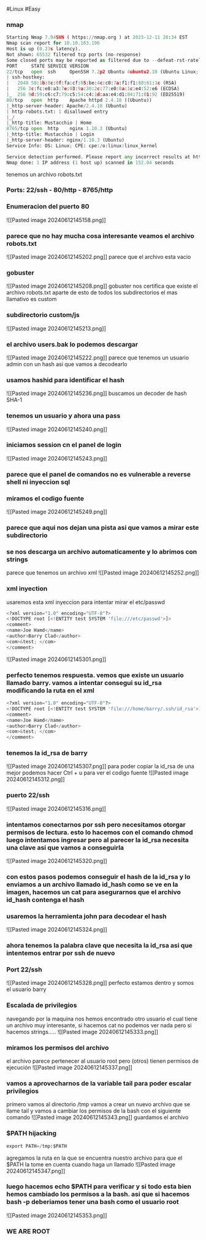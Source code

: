 #Linux #Easy 
### nmap 
```python
Starting Nmap 7.94SVN ( https://nmap.org ) at 2023-12-11 20:34 EST
Nmap scan report for 10.10.163.196
Host is up (0.23s latency).
Not shown: 65532 filtered tcp ports (no-response)
Some closed ports may be reported as filtered due to --defeat-rst-ratelimit
PORT     STATE SERVICE VERSION
22/tcp   open  ssh     OpenSSH 7.2p2 Ubuntu 4ubuntu2.10 (Ubuntu Linux; protocol 2.0)
| ssh-hostkey: 
|   2048 58:1b:0c:0f:fa:cf:05:be:4c:c0:7a:f1:f1:88:61:1c (RSA)
|   256 3c:fc:e8:a3:7e:03:9a:30:2c:77:e0:0a:1c:e4:52:e6 (ECDSA)
|_  256 9d:59:c6:c7:79:c5:54:c4:1d:aa:e4:d1:84:71:01:92 (ED25519)
80/tcp   open  http    Apache httpd 2.4.18 ((Ubuntu))
|_http-server-header: Apache/2.4.18 (Ubuntu)
| http-robots.txt: 1 disallowed entry 
|_/
|_http-title: Mustacchio | Home
8765/tcp open  http    nginx 1.10.3 (Ubuntu)
|_http-title: Mustacchio | Login
|_http-server-header: nginx/1.10.3 (Ubuntu)
Service Info: OS: Linux; CPE: cpe:/o:linux:linux_kernel

Service detection performed. Please report any incorrect results at https://nmap.org/submit/ .
Nmap done: 1 IP address (1 host up) scanned in 152.04 seconds
```
tenemos un archivo robots.txt
### Ports: 22/ssh - 80/http - 8765/http 

### Enumeracion del puerto 80
![[Pasted image 20240612145158.png]]
### parece que no hay mucha cosa interesante veamos el archivo robots.txt
![[Pasted image 20240612145202.png]]
parece que el archivo esta vacio
###  gobuster
![[Pasted image 20240612145208.png]]
gobuster nos certifica que existe el archivo robots.txt aparte de esto de todos los subdirectorios el mas llamativo es custom
### subdirectorio custom/js
![[Pasted image 20240612145213.png]]
### el archivo users.bak lo podemos descargar 
![[Pasted image 20240612145222.png]]
parece que tenemos un usuario admin con un hash asi que vamos a decodearlo

### usamos hashid para identificar el hash
![[Pasted image 20240612145236.png]]
buscamos un decoder de hash SHA-1
### tenemos un usuario y ahora una pass
![[Pasted image 20240612145240.png]]
### iniciamos session cn el panel de login
![[Pasted image 20240612145243.png]]
### parece que el panel de comandos no es vulnerable a reverse shell ni inyeccion sql
### miramos el codigo fuente
![[Pasted image 20240612145249.png]]
### parece que aqui nos dejan una pista asi que vamos a mirar este subdirectorio
### se nos descarga un archivo automaticamente y lo abrimos con strings 
parece que tenemos un archivo xml
![[Pasted image 20240612145252.png]]
### xml inyection 
usaremos esta xml inyeccion para intentar mirar el etc/passwd

```python
<?xml version="1.0" encoding="UTF-8"?> 
<!DOCTYPE root [<!ENTITY test SYSTEM 'file:///etc/passwd'>]> 
<comment> 
<name>Joe Hamd</name> 
<author>Barry Clad</author> 
<com>&test; </com> 
</comment>
```

![[Pasted image 20240612145301.png]]
### perfecto tenemos respuesta. vemos que existe un usuario llamado barry. vamos a intentar consegui su id_rsa modificando la ruta en el xml

```python
<?xml version="1.0" encoding="UTF-8"?> 
<!DOCTYPE root [<!ENTITY test SYSTEM 'file:///home/barry/.ssh/id_rsa'>]> 
<comment> 
<name>Joe Hamd</name> 
<author>Barry Clad</author> 
<com>&test; </com> 
</comment>
```
### tenemos la id_rsa de barry
![[Pasted image 20240612145307.png]]
para poder copiar la id_rsa de una mejor podemos hacer Ctrl + u para ver el codigo fuente
![[Pasted image 20240612145312.png]]
### puerto 22/ssh
![[Pasted image 20240612145316.png]]
### intentamos conectarnos por ssh pero necesitamos otorgar permisos de lectura. esto lo hacemos con el comando chmod luego intentamos ingresar pero al parecer la id_rsa necesita una clave asi que vamos a conseguirla
![[Pasted image 20240612145320.png]]
### con estos pasos podemos conseguir el hash de la id_rsa y lo enviamos a un archivo llamado id_hash como se ve en la imagen, hacemos un cat para asegurarnos que el archivo id_hash contenga el hash
### usaremos la herramienta john para decodear el hash
![[Pasted image 20240612145324.png]]
### ahora tenemos la palabra clave que necesita la id_rsa asi que intentemos entrar por ssh de nuevo
### Port 22/ssh
![[Pasted image 20240612145328.png]]
perfecto estamos dentro y somos el usuario barry
### Escalada de privilegios
navegando por la maquina nos hemos encontrado otro usuario el cual tiene un archivo muy interesante, si hacemos cat no podemos ver nada pero si hacemos strings.....
![[Pasted image 20240612145333.png]]
### miramos los permisos del archivo
el archivo parece pertenecer al usuario root pero (otros) tienen permisos de ejecución 
![[Pasted image 20240612145337.png]]

### vamos a aprovecharnos de la variable tail para poder escalar privilegios
primero vamos al directorio /tmp vamos a crear un nuevo archivo que se llame tail y vamos a cambiar los permisos de la bash con el siguiente comando
![[Pasted image 20240612145343.png]]
guardamos el archivo
### $PATH hijacking

```python
export PATH=/tmp:$PATH
```
agregamos la ruta en la que se encuentra nuestro archivo para que el $PATH la tome en cuenta cuando haga un llamado
![[Pasted image 20240612145347.png]]
### luego hacemos echo $PATH para verificar y si todo esta bien hemos cambiado los permisos a la bash. asi que si hacemos bash -p deberiamos tener una bash como el usuario root
![[Pasted image 20240612145353.png]]
### WE ARE ROOT